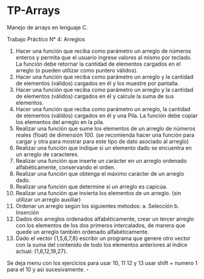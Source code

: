 # TP-Arrays
Manejo de arrays en lenguaje C.


Trabajo Práctico N° 4: Arreglos
1. Hacer una función que reciba como parámetro un arreglo de números enteros y permita que
el usuario ingrese valores al mismo por teclado. La función debe retornar la cantidad de
elementos cargados en el arreglo (o pueden utilizar como puntero válidos).
2. Hacer una función que reciba como parámetro un arreglo y la cantidad de elementos (válidos)
cargados en él y los muestre por pantalla.
3. Hacer una función que reciba como parámetro un arreglo y la cantidad de elementos (válidos)
cargados en él y calcule la suma de sus elementos.
4. Hacer una función que reciba como parámetro un arreglo, la cantidad de elementos (válidos)
cargados en él y una Pila. La función debe copiar los elementos del arreglo en la pila.
5. Realizar una función que sume los elementos de un arreglo de números reales (float) de
dimensión 100. (se recomienda hacer una función para cargar y otra para mostrar para este
tipo de dato asociado al arreglo)
6. Realizar una función que indique si un elemento dado se encuentra en un arreglo de
caracteres.
7. Realizar una función que inserte un carácter en un arreglo ordenado alfabéticamente,
conservando el orden.
8. Realizar una función que obtenga el máximo carácter de un arreglo dado.
9. Realizar una función que determine si un arreglo es capicúa.
10. Realizar una función que invierta los elementos de un arreglo. (sin utilizar un arreglo auxiliar)
11. Ordenar un arreglo según los siguientes métodos:
a. Selección
b. Inserción
12. Dados dos arreglos ordenados alfabéticamente, crear un tercer arreglo con los elementos de
los dos primeros intercalados, de manera que quede un arreglo también ordenado
alfabéticamente.
13. Dado el vector {1,5,6,7,8} escribir un programa que genere otro vector con la suma del
contenido de todo los elementos anteriores al índice actual: {1,6,12,19,27}.

Se deja menu con los ejercicios para usar 10, 11 12 y 13 usar shift + numero 1 para el 10 y asi sucesivamente. -
